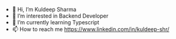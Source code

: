 - 👋 Hi, I’m Kuldeep Sharma
- 👀 I’m interested in Backend Developer
- 🌱 I’m currently learning Typescript
- 📫 How to reach me https://www.linkedin.com/in/kuldeep-shr/

<!---
kuldeep-shr/kuldeep-shr is a ✨ special ✨ repository because its `README.md` (this file) appears on your GitHub profile.
You can click the Preview link to take a look at your changes.
--->
